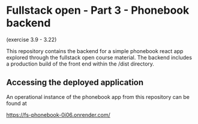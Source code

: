 # Fullstack open - Part 3 - Phonebook backend 
(exercise 3.9 - 3.22)

This repository contains the backend for a simple phonebook react app explored through the fullstack open course material. The backend includes a production build of the front end within the /dist directory.

## Accessing the deployed application
An operational instance of the phonebook app from this repository can be found at

https://fs-phonebook-0i06.onrender.com/
